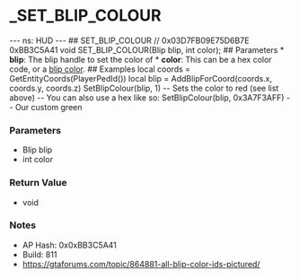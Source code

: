 # _SET_BLIP_COLOUR

--- ns: HUD --- ## SET_BLIP_COLOUR  // 0x03D7FB09E75D6B7E 0xBB3C5A41 void SET_BLIP_COLOUR(Blip blip, int color);  ## Parameters * **blip**: The blip handle to set the color of * **color**: This can be a hex color code, or a [blip color](https://docs.fivem.net/docs/game-references/blips/#blip-colors).  ## Examples local coords = GetEntityCoords(PlayerPedId()) local blip = AddBlipForCoord(coords.x, coords.y, coords.z)  SetBlipColour(blip, 1) -- Sets the color to red (see list above)  -- You can also use a hex like so: SetBlipColour(blip, 0x3A7F3AFF) -- Our custom green

### Parameters
* Blip blip
* int color

### Return Value
* void

### Notes
* AP Hash: 0x0xBB3C5A41
* Build: 811
* https://gtaforums.com/topic/864881-all-blip-color-ids-pictured/

